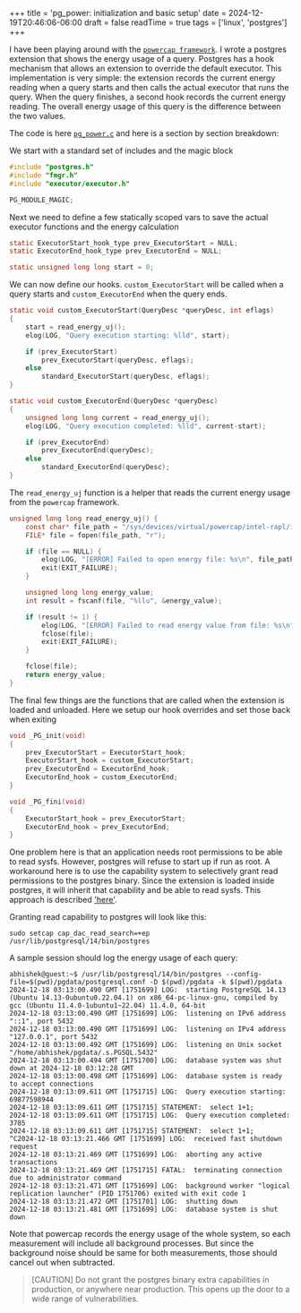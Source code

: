 +++
title = 'pg_power: initialization and basic setup'
date = 2024-12-19T20:46:06-06:00
draft = false
readTime = true
tags = ['linux', 'postgres']
+++

I have been playing around with the [`powercap framework`](https://www.kernel.org/doc/html/next/power/powercap/powercap.html). I wrote
a postgres extension that shows the energy usage of a query. Postgres has a hook mechanism that allows an extension
to override the default executor. This implementation is very simple: the extension records the current energy reading when a query starts
and then calls the actual executor that runs the query. When the query finishes, a second hook records the current energy reading. The overall
energy usage of this query is the difference between the two values.

The code is here [`pg_power.c`](https://github.com/achanda/pg_power/blob/829480ee2103e117e941e8f0cfd94ac6547d786e/pg_power.c) and here is a
section by section breakdown:

We start with a standard set of includes and the magic block

```C
#include "postgres.h"
#include "fmgr.h"
#include "executor/executor.h"

PG_MODULE_MAGIC;
```

Next we need to define a few statically scoped vars to save the actual executor functions and the energy calculation

```C
static ExecutorStart_hook_type prev_ExecutorStart = NULL;
static ExecutorEnd_hook_type prev_ExecutorEnd = NULL;

static unsigned long long start = 0;
```

We can now define our hooks. `custom_ExecutorStart` will be called when a query starts and `custom_ExecutorEnd` when the query ends.

```C
static void custom_ExecutorStart(QueryDesc *queryDesc, int eflags)
{
    start = read_energy_uj();
    elog(LOG, "Query execution starting: %lld", start);

    if (prev_ExecutorStart)
        prev_ExecutorStart(queryDesc, eflags);
    else
        standard_ExecutorStart(queryDesc, eflags);
}

static void custom_ExecutorEnd(QueryDesc *queryDesc)
{
    unsigned long long current = read_energy_uj();
    elog(LOG, "Query execution completed: %lld", current-start);

    if (prev_ExecutorEnd)
        prev_ExecutorEnd(queryDesc);
    else
        standard_ExecutorEnd(queryDesc);
}
```

The `read_energy_uj` function is a helper that reads the current energy usage from the `powercap` framework.

```C
unsigned long long read_energy_uj() {
    const char* file_path = "/sys/devices/virtual/powercap/intel-rapl/intel-rapl:0/energy_uj";
    FILE* file = fopen(file_path, "r");

    if (file == NULL) {
        elog(LOG, "[ERROR] Failed to open energy file: %s\n", file_path);
        exit(EXIT_FAILURE);
    }

    unsigned long long energy_value;
    int result = fscanf(file, "%llu", &energy_value);

    if (result != 1) {
        elog(LOG, "[ERROR] Failed to read energy value from file: %s\n", file_path);
        fclose(file);
        exit(EXIT_FAILURE);
    }

    fclose(file);
    return energy_value;
}
```

The final few things are the functions that are called when the extension is loaded and unloaded. Here we setup
our hook overrides and set those back when exiting

```C
void _PG_init(void)
{
    prev_ExecutorStart = ExecutorStart_hook;
    ExecutorStart_hook = custom_ExecutorStart;
    prev_ExecutorEnd = ExecutorEnd_hook;
    ExecutorEnd_hook = custom_ExecutorEnd;
}

void _PG_fini(void)
{
    ExecutorStart_hook = prev_ExecutorStart;
    ExecutorEnd_hook = prev_ExecutorEnd;
}
```

One problem here is that an application needs root permissions to be able to read sysfs. However, postgres will refuse
to start up if run as root. A workaround here is to use the capability system to selectively grant read permissions
to the postgres binary. Since the extension is loaded inside postgres, it will inherit that capability and be able to
read sysfs. This approach is described ['here'](https://achanda.dev/posts/til-read-file-without-root/).

Granting read capability to postgres will look like this:

```
sudo setcap cap_dac_read_search=+ep /usr/lib/postgresql/14/bin/postgres
```

A sample session should log the energy usage of each query:

```
abhishek@guest:~$ /usr/lib/postgresql/14/bin/postgres --config-file=$(pwd)/pgdata/postgresql.conf -D $(pwd)/pgdata -k $(pwd)/pgdata
2024-12-18 03:13:00.490 GMT [1751699] LOG:  starting PostgreSQL 14.13 (Ubuntu 14.13-0ubuntu0.22.04.1) on x86_64-pc-linux-gnu, compiled by gcc (Ubuntu 11.4.0-1ubuntu1~22.04) 11.4.0, 64-bit
2024-12-18 03:13:00.490 GMT [1751699] LOG:  listening on IPv6 address "::1", port 5432
2024-12-18 03:13:00.490 GMT [1751699] LOG:  listening on IPv4 address "127.0.0.1", port 5432
2024-12-18 03:13:00.492 GMT [1751699] LOG:  listening on Unix socket "/home/abhishek/pgdata/.s.PGSQL.5432"
2024-12-18 03:13:00.494 GMT [1751700] LOG:  database system was shut down at 2024-12-18 03:12:28 GMT
2024-12-18 03:13:00.498 GMT [1751699] LOG:  database system is ready to accept connections
2024-12-18 03:13:09.611 GMT [1751715] LOG:  Query execution starting: 69877598944
2024-12-18 03:13:09.611 GMT [1751715] STATEMENT:  select 1+1;
2024-12-18 03:13:09.611 GMT [1751715] LOG:  Query execution completed: 3785
2024-12-18 03:13:09.611 GMT [1751715] STATEMENT:  select 1+1;
^C2024-12-18 03:13:21.466 GMT [1751699] LOG:  received fast shutdown request
2024-12-18 03:13:21.469 GMT [1751699] LOG:  aborting any active transactions
2024-12-18 03:13:21.469 GMT [1751715] FATAL:  terminating connection due to administrator command
2024-12-18 03:13:21.471 GMT [1751699] LOG:  background worker "logical replication launcher" (PID 1751706) exited with exit code 1
2024-12-18 03:13:21.472 GMT [1751701] LOG:  shutting down
2024-12-18 03:13:21.481 GMT [1751699] LOG:  database system is shut down
```

Note that powercap records the energy usage of the whole system, so each measurement will include all background
processes. But since the background noise should be same for both measurements, those should cancel out when subtracted.

> [CAUTION]
> Do not grant the postgres binary extra capabilities in production, or anywhere near production. This opens up the door
> to a wide range of vulnerabilities.
